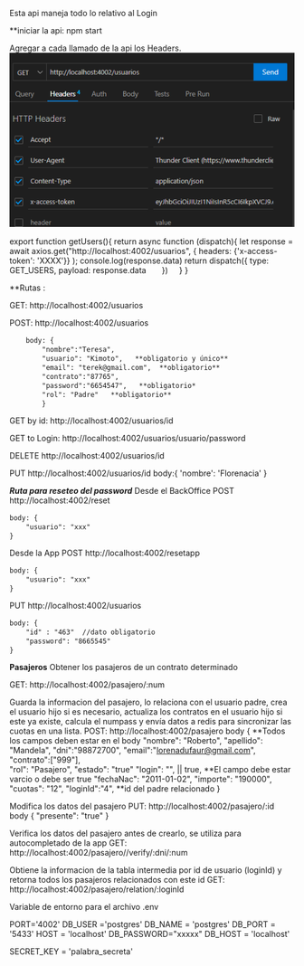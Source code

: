 Esta api maneja todo lo relativo al Login


**iniciar la api: npm start


Agregar a cada llamado de la api los Headers. 
![Alt text](image.png)

export function getUsers(){
    return async function (dispatch){
        let response = await axios.get("http://localhost:4002/usuarios", {
            headers: {'x-access-token': 'XXXX'}} );
        console.log(response.data)
        return dispatch({
            type: GET_USERS,
            payload: response.data
        })
    }
}


**Rutas :


GET: http://localhost:4002/usuarios 


POST: http://localhost:4002/usuarios 


        body: {
            "nombre":"Teresa",
            "usuario": "Kimoto",   **obligatorio y único**
            "email": "terek@gmail.com",  **obligatorio**
            "contrato":"87765",
            "password":"6654547",   **obligatorio*
            "rol": "Padre"   **obligatorio**
            }


GET by id: http://localhost:4002/usuarios/id


GET to Login: http://localhost:4002/usuarios/usuario/password

DELETE http://localhost:4002/usuarios/id

PUT http://localhost:4002/usuarios/id
    body:{
        'nombre': 'Florenacia'
    }


***Ruta para reseteo del password***
Desde el BackOffice
POST http://localhost:4002/reset

    body: { 
        "usuario": "xxx"
    }

Desde la App
POST http://localhost:4002/resetapp

    body: { 
        "usuario": "xxx"
    }

PUT http://localhost:4002/usuarios

    body: { 
        "id" : "463"  //dato obligatorio
        "password": "8665545"
    }


**Pasajeros**
Obtener los pasajeros de un contrato determinado

GET: http://localhost:4002/pasajero/:num

Guarda la informacion del pasajero, lo relaciona con el usuario padre, crea el usuario hijo si es necesario, actualiza los contratos en el usuario hijo si este ya existe, calcula el numpass y envía datos a redis para sincronizar las cuotas en una lista.
POST: http://localhost:4002/pasajero
    body {  **Todos los campos deben estar en el body
  "nombre": "Roberto",
  "apellido": "Mandela",
  "dni":"98872700", 
  "email":"lorenadufaur@gmail.com",
  "contrato":["999"],   
  "rol": "Pasajero",
  "estado": "true"
  "login": "", || true, **El campo debe estar varcio o debe ser true
  "fechaNac": "2011-01-02",
  "importe": "190000",
  "cuotas": "12",
  "loginId":"4",   **id del padre relacionado
    }

Modifica los datos del pasajero
PUT: http://localhost:4002/pasajero/:id   
    body {
        "presente": "true"
    }

Verifica los datos del pasajero antes de crearlo, se utiliza para autocompletado de la app
GET: http://localhost:4002/pasajero//verify/:dni/:num
    

Obtiene la informacion de la tabla intermedia por id de usuario (loginId) y retorna todos los pasajeros relacionados con este id
GET: http://localhost:4002/pasajero/relation/:loginId


Variable de entorno para el archivo .env


PORT='4002'
DB_USER ='postgres'
DB_NAME = 'postgres'
DB_PORT = '5433'
HOST = 'localhost'
DB_PASSWORD="xxxxx"
DB_HOST = 'localhost'

SECRET_KEY = 'palabra_secreta'

